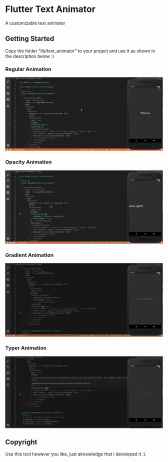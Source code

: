 # Flutter Text Animator

A customizable text animator

## Getting Started
Copy the folder "lib/text_animator" to your project and use it as shown in the description below :)

### Regular Animation
![](regular.gif)

### Opacity Animation
![](opacity.gif)

### Gradient Animation
![](gradient.gif)

### Typer Animation
![](typer.gif)

## Copyright
Use this tool however you like, just aknowledge that i developed it :).
